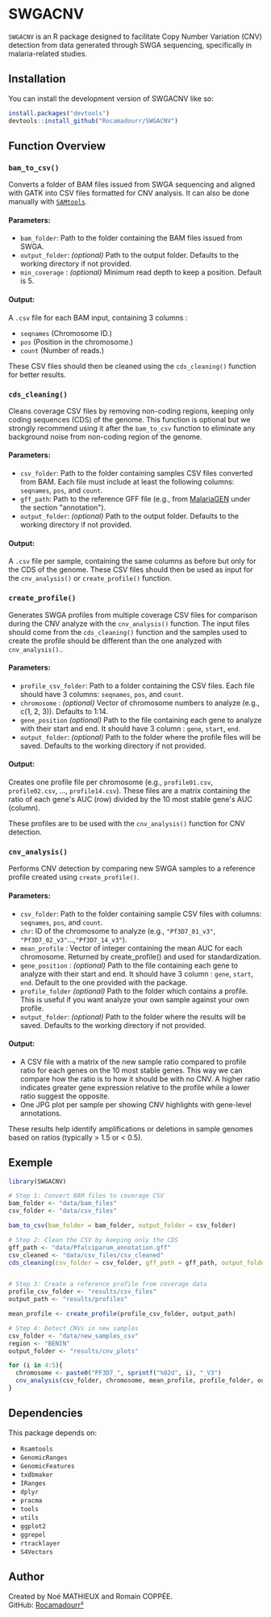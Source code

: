 
# SWGACNV

`SWGACNV` is an R package designed to facilitate Copy Number Variation (CNV) detection from data 
generated through SWGA sequencing, specifically in malaria-related studies. 

## Installation

You can install the development version of SWGACNV like so:

``` r
install.packages("devtools")
devtools::install_github("Rocamadourr/SWGACNV")

```

## Function Overview

### `bam_to_csv()`

Converts a folder of BAM files issued from SWGA sequencing and aligned with GATK into CSV files formatted for CNV analysis.
It can also be done manually with [`SAMtools`](http://www.htslib.org/).

#### **Parameters:**

- `bam_folder`: Path to the folder containing the BAM files issued from SWGA.
- `output_folder`: *(optional)* Path to the output folder. Defaults to the working directory if not provided.
- `min_coverage` : *(optional)* Minimum read depth to keep a position. Default is 5.

#### **Output:**

A `.csv` file for each BAM input, containing 3 columns :
- `seqnames` (Chromosome ID.)
- `pos` (Position in the chromosome.)
- `count` (Number of reads.)

These CSV files should then be cleaned using the `cds_cleaning()` function for better results.

### `cds_cleaning()`

Cleans coverage CSV files by removing non-coding regions, keeping only coding sequences (CDS) of the genome.
This function is optional but we strongly recommend using it after the `bam_to_csv` function to eliminate any background noise from non-coding region of the genome.

#### **Parameters:**

- `csv_folder`: Path to the folder containing samples CSV files converted from BAM. Each file must include at least the following columns: `seqnames`, `pos`, and `count`.
- `gff_path`: Path to the reference GFF file (e.g., from [MalariaGEN](https://www.malariagen.net/data_package/open-dataset-plasmodium-falciparum-v70/) under the section "annotation").
- `output_folder`: *(optional)* Path to the output folder. Defaults to the working directory if not provided.

#### **Output:**

A `.csv` file per sample, containing the same columns as before but only for the CDS of the genome.
These CSV files should then be used as input for the `cnv_analysis()` or `create_profile()` function.

### `create_profile()`

Generates SWGA profiles from multiple coverage CSV files for comparison during the CNV analyze with the `cnv_analysis()` function.
The input files should come from the `cds_cleaning()` function and the samples used to create the profile should be different than the one analyzed with `cnv_analysis()`..

#### **Parameters:**

- `profile_csv_folder`: Path to a folder containing the CSV files. Each file should have 3 columns: `seqnames`, `pos`, and `count`.
- `chromosome` : *(optional)* Vector of chromosome numbers to analyze (e.g., c(1, 2, 3)). Defaults to 1:14.
- `gene_position` *(optional)* Path to the file containing each gene to analyze with their start and end. It should have 3 column : `gene`, `start`, `end`.
- `output_folder`: *(optional)* Path to the folder where the profile files will be saved. Defaults to the working directory if not provided.

#### **Output:**

Creates one profile file per chromosome (e.g., `profile01.csv`, `profile02.csv`, ..., `profile14.csv`).
These files are a matrix containing the ratio of each gene's AUC (row) divided by the 10 most stable gene's AUC (column).


These profiles are to be used with the `cnv_analysis()` function for CNV detection.


### `cnv_analysis()`

Performs CNV detection by comparing new SWGA samples to a reference profile created using `create_profile()`.

#### **Parameters:**

- `csv_folder`: Path to the folder containing sample CSV files with columns: `seqnames`, `pos`, and `count`.
- `chr`: ID of the chromosome to analyze (e.g., `"Pf3D7_01_v3"`, `"Pf3D7_02_v3"`...,`"Pf3D7_14_v3"`).
- `mean_profile` : Vector of integer containing the mean AUC for each chromosome. Returned by create_profile() and used for standardization.
- `gene_position` : *(optional)* Path to the file containing each gene to analyze with their start and end. It should have 3 column : `gene`, `start`, `end`. Default to the one provided with the package.
- `profile_folder` *(optional)* Path to the folder which contains a profile. This is useful if you want analyze your own sample against your own profile.
- `output_folder`: *(optional)* Path to the folder where the results will be saved. Defaults to the working directory if not provided.

#### **Output:**

- A CSV file with a matrix of the new sample ratio compared to profile ratio for each genes on the 10 most stable genes.
  This way we can compare how the ratio is to how it should be with no CNV.
  A higher ratio indicates greater gene expression relative to the profile while a lower ratio suggest the opposite.
- One JPG plot per sample per showing CNV highlights with gene-level annotations.

These results help identify amplifications or deletions in sample genomes based on ratios (typically > 1.5 or < 0.5).


## Exemple

```r
library(SWGACNV)

# Step 1: Convert BAM files to coverage CSV
bam_folder <- "data/bam_files"
csv_folder <- "data/csv_files"

bam_to_csv(bam_folder = bam_folder, output_folder = csv_folder)

# Step 2: Clean the CSV by keeping only the CDS
gff_path <- "data/Pfalciparum_annotation.gff"
csv_cleaned <- "data/csv_files/csv_cleaned"
cds_cleaning(csv_folder = csv_folder, gff_path = gff_path, output_folder = csv_cleaned)


# Step 3: Create a reference profile from coverage data
profile_csv_folder <- "results/csv_files"
output_path <- "results/profiles"

mean_profile <- create_profile(profile_csv_folder, output_path)

# Step 4: Detect CNVs in new samples
csv_folder <- "data/new_samples_csv"
region <- "BENIN"
output_folder <- "results/cnv_plots"

for (i in 4:5){
  chromosome <- paste0("PF3D7_", sprintf("%02d", i), "_V3")
  cnv_analysis(csv_folder, chromosome, mean_profile, profile_folder, output_folder)
}

```

## Dependencies

This package depends on:

- `Rsamtools`
- `GenomicRanges`
- `GenomicFeatures`
- `txdbmaker`
- `IRanges`
- `dplyr`
- `pracma`
- `tools`
- `utils`
- `ggplot2`
- `ggrepel`
- `rtracklayer`
-	`S4Vectors`

## Author

Created by Noé MATHIEUX and Romain COPPÉE.<br>
GitHub: [Rocamadourr²](https://github.com/Rocamadourr)
